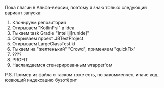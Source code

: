 Пока плагин в Альфа-версии, поэтому я знаю только следующий вариант запуска:

1) Клонируем репозиторий
2) Открываем "KotlinPsi" в Idea
3) Тыкаем task Gradle "Intelliji[runIde]"
4) Открываем проект JBTestProject
5) Открываем LargeClassTest.kt
6) Тыкаем на "желтенький" "Crowd", применяем "quickFix"
7) ????
8) PROFIT
9) Наслаждаемся сгенерированным wrapper'ом

P.S. Пример из файла с таском тоже есть, но закомменчен, иначе код, юзающий индексацию бузотёрит

